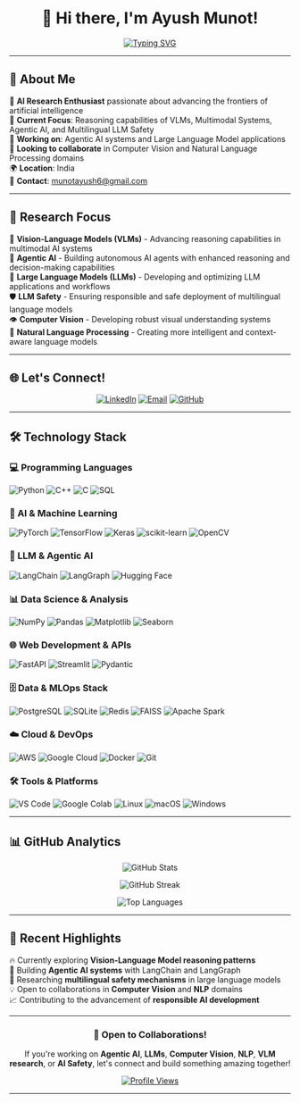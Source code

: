 <div align="center">

# 👋 Hi there, I'm Ayush Munot!

[![Typing SVG](https://readme-typing-svg.herokuapp.com?font=Fira+Code&size=22&duration=3000&pause=1000&color=9745F5&center=true&vCenter=true&width=600&lines=AI+Research+Enthusiast;VLM+%26+Multimodal+Systems+Developer;Agentic+AI+%26+LLM+Researcher;Multilingual+LLM+Safety+Expert;Computer+Vision+%26+NLP+Explorer)](https://git.io/typing-svg)

</div>

---

## 🧠 About Me

🔬 **AI Research Enthusiast** passionate about advancing the frontiers of artificial intelligence  
🎯 **Current Focus**: Reasoning capabilities of VLMs, Multimodal Systems, Agentic AI, and Multilingual LLM Safety  
🤖 **Working on**: Agentic AI systems and Large Language Model applications  
🤝 **Looking to collaborate** in Computer Vision and Natural Language Processing domains  
🌍 **Location**: India  
📧 **Contact**: munotayush6@gmail.com  

---

## 🔬 Research Focus

🧠 **Vision-Language Models (VLMs)** - Advancing reasoning capabilities in multimodal AI systems  
🤖 **Agentic AI** - Building autonomous AI agents with enhanced reasoning and decision-making capabilities  
🔗 **Large Language Models (LLMs)** - Developing and optimizing LLM applications and workflows  
🛡️ **LLM Safety** - Ensuring responsible and safe deployment of multilingual language models  
👁️ **Computer Vision** - Developing robust visual understanding systems  
💬 **Natural Language Processing** - Creating more intelligent and context-aware language models  

---

## 🌐 Let's Connect!

<div align="center">

[![LinkedIn](https://img.shields.io/badge/LinkedIn-0077B5?style=for-the-badge&logo=linkedin&logoColor=white)](https://linkedin.com/in/ayush-munot-5b4963223)
[![Email](https://img.shields.io/badge/Email-D14836?style=for-the-badge&logo=gmail&logoColor=white)](mailto:munotayush6@gmail.com)
[![GitHub](https://img.shields.io/badge/GitHub-100000?style=for-the-badge&logo=github&logoColor=white)](https://github.com/ayush1298)

</div>

---

## 🛠️ Technology Stack

### 💻 Programming Languages
![Python](https://img.shields.io/badge/Python-FFD43B?style=for-the-badge&logo=python&logoColor=blue)
![C++](https://img.shields.io/badge/C++-00599C?style=for-the-badge&logo=c%2B%2B&logoColor=white)
![C](https://img.shields.io/badge/C-00599C?style=for-the-badge&logo=c&logoColor=white)
![SQL](https://img.shields.io/badge/SQL-316192?style=for-the-badge&logo=postgresql&logoColor=white)

### 🤖 AI & Machine Learning
![PyTorch](https://img.shields.io/badge/PyTorch-EE4C2C?style=for-the-badge&logo=pytorch&logoColor=white)
![TensorFlow](https://img.shields.io/badge/TensorFlow-FF6F00?style=for-the-badge&logo=tensorflow&logoColor=white)
![Keras](https://img.shields.io/badge/Keras-D00000?style=for-the-badge&logo=keras&logoColor=white)
![scikit-learn](https://img.shields.io/badge/scikit--learn-F7931E?style=for-the-badge&logo=scikit-learn&logoColor=white)
![OpenCV](https://img.shields.io/badge/OpenCV-27338e?style=for-the-badge&logo=opencv&logoColor=white)

### 🔗 LLM & Agentic AI
![LangChain](https://img.shields.io/badge/🦜%20LangChain-121D33?style=for-the-badge&logoColor=white)
![LangGraph](https://img.shields.io/badge/🕸️%20LangGraph-FF6B6B?style=for-the-badge&logoColor=white)
![Hugging Face](https://img.shields.io/badge/🤗%20Hugging%20Face-FFD21E?style=for-the-badge&logoColor=black)
<!-- ![spaCy](https://img.shields.io/badge/spaCy-09A3D5?style=for-the-badge&logo=spacy&logoColor=white)
![NLTK](https://img.shields.io/badge/NLTK-154F3C?style=for-the-badge&logoColor=white) -->

### 📊 Data Science & Analysis
![NumPy](https://img.shields.io/badge/Numpy-777BB4?style=for-the-badge&logo=numpy&logoColor=white)
![Pandas](https://img.shields.io/badge/Pandas-2C2D72?style=for-the-badge&logo=pandas&logoColor=white)
![Matplotlib](https://img.shields.io/badge/Matplotlib-11557c?style=for-the-badge&logo=matplotlib&logoColor=white)
![Seaborn](https://img.shields.io/badge/Seaborn-3776AB?style=for-the-badge&logoColor=white)

### 🌐 Web Development & APIs
![FastAPI](https://img.shields.io/badge/FastAPI-009688?style=for-the-badge&logo=fastapi&logoColor=white)
![Streamlit](https://img.shields.io/badge/Streamlit-FF4B4B?style=for-the-badge&logo=streamlit&logoColor=white)
![Pydantic](https://img.shields.io/badge/Pydantic-E92063?style=for-the-badge&logoColor=white)

### 🗄️ Data & MLOps Stack
![PostgreSQL](https://img.shields.io/badge/PostgreSQL-316192?style=for-the-badge&logo=postgresql&logoColor=white)
![SQLite](https://img.shields.io/badge/SQLite-07405e?style=for-the-badge&logo=sqlite&logoColor=white)
![Redis](https://img.shields.io/badge/Redis-DC382D?style=for-the-badge&logo=redis&logoColor=white)
![FAISS](https://img.shields.io/badge/FAISS-4285F4?style=for-the-badge&logoColor=white)
![Apache Spark](https://img.shields.io/badge/Apache%20Spark-E25A1C?style=for-the-badge&logo=apache-spark&logoColor=white)

### ☁️ Cloud & DevOps
![AWS](https://img.shields.io/badge/AWS-FF9900?style=for-the-badge&logo=amazon-aws&logoColor=white)
![Google Cloud](https://img.shields.io/badge/Google%20Cloud-4285F4?style=for-the-badge&logo=google-cloud&logoColor=white)
![Docker](https://img.shields.io/badge/Docker-2496ED?style=for-the-badge&logo=docker&logoColor=white)
![Git](https://img.shields.io/badge/Git-F05032?style=for-the-badge&logo=git&logoColor=white)

### 🛠️ Tools & Platforms
![VS Code](https://img.shields.io/badge/VS%20Code-007ACC?style=for-the-badge&logo=visual-studio-code&logoColor=white)
![Google Colab](https://img.shields.io/badge/Google%20Colab-F9AB00?style=for-the-badge&logo=google-colab&logoColor=white)
![Linux](https://img.shields.io/badge/Linux-FCC624?style=for-the-badge&logo=linux&logoColor=black)
![macOS](https://img.shields.io/badge/macOS-000000?style=for-the-badge&logo=apple&logoColor=white)
![Windows](https://img.shields.io/badge/Windows-0078D6?style=for-the-badge&logo=windows&logoColor=white)

---

## 📊 GitHub Analytics

<div align="center">

![GitHub Stats](https://github-readme-stats.vercel.app/api?username=ayush1298&theme=midnight-purple&hide_border=false&include_all_commits=true&count_private=true)

![GitHub Streak](https://nirzak-streak-stats.vercel.app/?user=ayush1298&theme=midnight-purple&hide_border=false)

![Top Languages](https://github-readme-stats.vercel.app/api/top-langs/?username=ayush1298&theme=midnight-purple&hide_border=false&include_all_commits=true&count_private=true&layout=compact)

</div>

---

## 🚀 Recent Highlights

🔥 Currently exploring **Vision-Language Model reasoning patterns**  
🤖 Building **Agentic AI systems** with LangChain and LangGraph  
🌟 Researching **multilingual safety mechanisms** in large language models  
💡 Open to collaborations in **Computer Vision** and **NLP** domains  
📈 Contributing to the advancement of **responsible AI development**  

---

<!-- ## 💭 Research Philosophy

> *"The future of AI lies not just in what these systems can do, but in ensuring they do it safely, responsibly, and for the benefit of all humanity."*

--- -->

<div align="center">

### 🤝 Open to Collaborations!

If you're working on **Agentic AI**, **LLMs**, **Computer Vision**, **NLP**, **VLM research**, or **AI Safety**, let's connect and build something amazing together!

[![Profile Views](https://visitcount.itsvg.in/api?id=ayush1298&icon=0&color=0)](https://visitcount.itsvg.in)

---

<!-- ⭐ **Found my profile interesting? Give my repositories a star!** ⭐ -->

</div>
